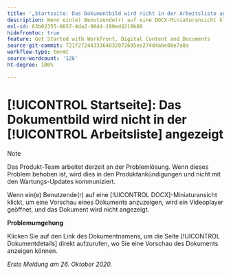 ```yaml
---
title: '„Startseite: Das Dokumentbild wird nicht in der Arbeitsliste angezeigt.“'
description: Wenn ein(e) Benutzende(r) auf eine DOCX-Miniaturansicht klickt, um eine Vorschau eines Dokuments anzuzeigen, wird ein Videoplayer geöffnet, und das Dokument wird nicht angezeigt.
exl-id: 63b02355-0857-4da2-98d4-190ed4219b89
hidefromtoc: true
feature: Get Started with Workfront, Digital Content and Documents
source-git-commit: 721f2724433364832072695ee274d4abe08e7a8a
workflow-type: tm+mt
source-wordcount: '126'
ht-degree: 100%

---
```


# [!UICONTROL Startseite]: Das Dokumentbild wird nicht in der [!UICONTROL Arbeitsliste] angezeigt

<!--Article created by request-->

>[!NOTE]
>
>Das Produkt-Team arbeitet derzeit an der Problemlösung. Wenn dieses Problem behoben ist, wird dies in den Produktankündigungen und nicht mit den Wartungs-Updates kommuniziert.

Wenn ein(e) Benutzende(r) auf eine [!UICONTROL DOCX]-Miniaturansicht klickt, um eine Vorschau eines Dokuments anzuzeigen, wird ein Videoplayer geöffnet, und das Dokument wird nicht angezeigt.

**Problemumgehung**

Klicken Sie auf den Link des Dokumentnamens, um die Seite [!UICONTROL Dokumentdetails] direkt aufzurufen, wo Sie eine Vorschau des Dokuments anzeigen können.

_Erste Meldung am 26. Oktober 2020._
